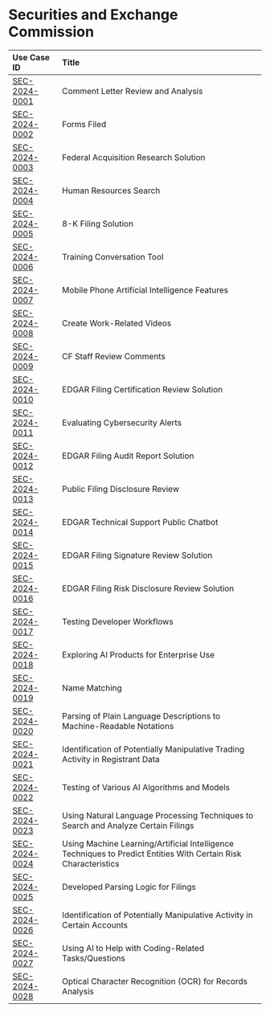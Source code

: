 # Securities and Exchange Commission
| Use Case ID | Title |
|:----------- |:----- |
| [SEC-2024-0001](<../individual/SEC-2024-0001.md>) | Comment Letter Review and Analysis |
| [SEC-2024-0002](<../individual/SEC-2024-0002.md>) | Forms Filed |
| [SEC-2024-0003](<../individual/SEC-2024-0003.md>) | Federal Acquisition Research Solution |
| [SEC-2024-0004](<../individual/SEC-2024-0004.md>) | Human Resources Search |
| [SEC-2024-0005](<../individual/SEC-2024-0005.md>) | 8-K Filing Solution |
| [SEC-2024-0006](<../individual/SEC-2024-0006.md>) | Training Conversation Tool |
| [SEC-2024-0007](<../individual/SEC-2024-0007.md>) | Mobile Phone Artificial Intelligence Features |
| [SEC-2024-0008](<../individual/SEC-2024-0008.md>) | Create Work-Related Videos |
| [SEC-2024-0009](<../individual/SEC-2024-0009.md>) | CF Staff Review Comments |
| [SEC-2024-0010](<../individual/SEC-2024-0010.md>) | EDGAR Filing Certification Review Solution |
| [SEC-2024-0011](<../individual/SEC-2024-0011.md>) | Evaluating Cybersecurity Alerts |
| [SEC-2024-0012](<../individual/SEC-2024-0012.md>) | EDGAR Filing Audit Report Solution |
| [SEC-2024-0013](<../individual/SEC-2024-0013.md>) | Public Filing Disclosure Review |
| [SEC-2024-0014](<../individual/SEC-2024-0014.md>) | EDGAR Technical Support Public Chatbot |
| [SEC-2024-0015](<../individual/SEC-2024-0015.md>) | EDGAR Filing Signature Review Solution |
| [SEC-2024-0016](<../individual/SEC-2024-0016.md>) | EDGAR Filing Risk Disclosure Review Solution |
| [SEC-2024-0017](<../individual/SEC-2024-0017.md>) | Testing Developer Workflows |
| [SEC-2024-0018](<../individual/SEC-2024-0018.md>) | Exploring AI Products for Enterprise Use |
| [SEC-2024-0019](<../individual/SEC-2024-0019.md>) | Name Matching |
| [SEC-2024-0020](<../individual/SEC-2024-0020.md>) | Parsing of Plain Language Descriptions to Machine-Readable Notations |
| [SEC-2024-0021](<../individual/SEC-2024-0021.md>) | Identification of Potentially Manipulative Trading Activity in Registrant Data |
| [SEC-2024-0022](<../individual/SEC-2024-0022.md>) | Testing of Various AI Algorithms and Models |
| [SEC-2024-0023](<../individual/SEC-2024-0023.md>) | Using Natural Language Processing Techniques to Search and Analyze Certain Filings |
| [SEC-2024-0024](<../individual/SEC-2024-0024.md>) | Using Machine Learning/Artificial Intelligence Techniques to Predict Entities With Certain Risk Characteristics |
| [SEC-2024-0025](<../individual/SEC-2024-0025.md>) | Developed Parsing Logic for Filings |
| [SEC-2024-0026](<../individual/SEC-2024-0026.md>) | Identification of Potentially Manipulative Activity in Certain Accounts |
| [SEC-2024-0027](<../individual/SEC-2024-0027.md>) | Using AI to Help with Coding-Related Tasks/Questions |
| [SEC-2024-0028](<../individual/SEC-2024-0028.md>) | Optical Character Recognition (OCR) for Records Analysis |